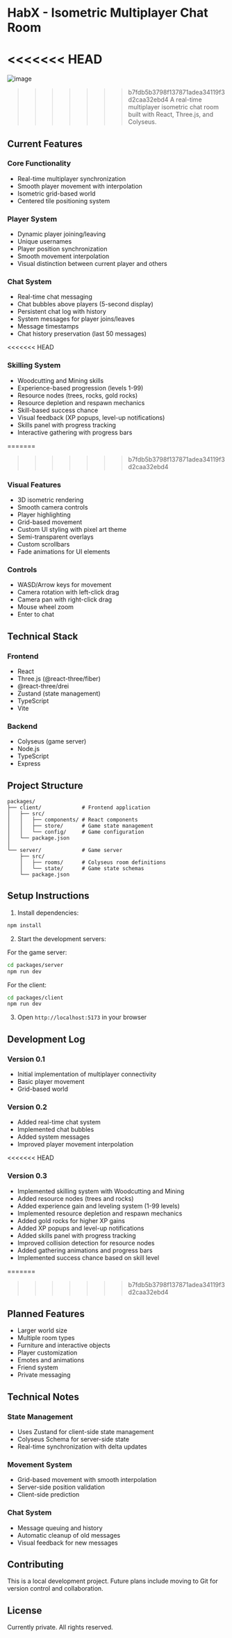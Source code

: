 # HabX - Isometric Multiplayer Chat Room

<<<<<<< HEAD
=======
![image](https://github.com/user-attachments/assets/e580323b-39c8-42fb-a70f-dc3d25a69e3f)

>>>>>>> b7fdb5b3798f137871adea34119f3d2caa32ebd4
A real-time multiplayer isometric chat room built with React, Three.js, and Colyseus.

## Current Features

### Core Functionality
- Real-time multiplayer synchronization
- Smooth player movement with interpolation
- Isometric grid-based world
- Centered tile positioning system

### Player System
- Dynamic player joining/leaving
- Unique usernames
- Player position synchronization
- Smooth movement interpolation
- Visual distinction between current player and others

### Chat System
- Real-time chat messaging
- Chat bubbles above players (5-second display)
- Persistent chat log with history
- System messages for player joins/leaves
- Message timestamps
- Chat history preservation (last 50 messages)

<<<<<<< HEAD
### Skilling System
- Woodcutting and Mining skills
- Experience-based progression (levels 1-99)
- Resource nodes (trees, rocks, gold rocks)
- Resource depletion and respawn mechanics
- Skill-based success chance
- Visual feedback (XP popups, level-up notifications)
- Skills panel with progress tracking
- Interactive gathering with progress bars

=======
>>>>>>> b7fdb5b3798f137871adea34119f3d2caa32ebd4
### Visual Features
- 3D isometric rendering
- Smooth camera controls
- Player highlighting
- Grid-based movement
- Custom UI styling with pixel art theme
- Semi-transparent overlays
- Custom scrollbars
- Fade animations for UI elements

### Controls
- WASD/Arrow keys for movement
- Camera rotation with left-click drag
- Camera pan with right-click drag
- Mouse wheel zoom
- Enter to chat

## Technical Stack

### Frontend
- React
- Three.js (@react-three/fiber)
- @react-three/drei
- Zustand (state management)
- TypeScript
- Vite

### Backend
- Colyseus (game server)
- Node.js
- TypeScript
- Express

## Project Structure

```
packages/
├── client/             # Frontend application
│   ├── src/
│   │   ├── components/ # React components
│   │   ├── store/      # Game state management
│   │   └── config/     # Game configuration
│   └── package.json
│
└── server/             # Game server
    ├── src/
    │   ├── rooms/      # Colyseus room definitions
    │   └── state/      # Game state schemas
    └── package.json
```

## Setup Instructions

1. Install dependencies:
```bash
npm install
```

2. Start the development servers:

For the game server:
```bash
cd packages/server
npm run dev
```

For the client:
```bash
cd packages/client
npm run dev
```

3. Open `http://localhost:5173` in your browser

## Development Log

### Version 0.1
- Initial implementation of multiplayer connectivity
- Basic player movement
- Grid-based world

### Version 0.2
- Added real-time chat system
- Implemented chat bubbles
- Added system messages
- Improved player movement interpolation

<<<<<<< HEAD
### Version 0.3
- Implemented skilling system with Woodcutting and Mining
- Added resource nodes (trees and rocks)
- Added experience gain and leveling system (1-99 levels)
- Implemented resource depletion and respawn mechanics
- Added gold rocks for higher XP gains
- Added XP popups and level-up notifications
- Added skills panel with progress tracking
- Improved collision detection for resource nodes
- Added gathering animations and progress bars
- Implemented success chance based on skill level

=======
>>>>>>> b7fdb5b3798f137871adea34119f3d2caa32ebd4
## Planned Features
- Larger world size
- Multiple room types
- Furniture and interactive objects
- Player customization
- Emotes and animations
- Friend system
- Private messaging

## Technical Notes

### State Management
- Uses Zustand for client-side state management
- Colyseus Schema for server-side state
- Real-time synchronization with delta updates

### Movement System
- Grid-based movement with smooth interpolation
- Server-side position validation
- Client-side prediction

### Chat System
- Message queuing and history
- Automatic cleanup of old messages
- Visual feedback for new messages

## Contributing

This is a local development project. Future plans include moving to Git for version control and collaboration.

## License

Currently private. All rights reserved.
